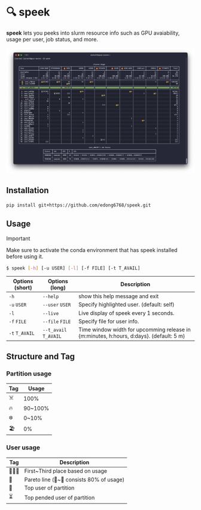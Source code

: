 # 🔍 speek

**speek** lets you peeks into slurm resource info such as GPU avaiability, usage per user, job status, and more.

![image](assets/screen.png)

<!-- > [!NOTE]
>
> See also the GitHub official GitHub Pages Action first.
>
> - [GitHub Pages now uses Actions by default | The GitHub Blog](https://github.blog/2022-08-10-github-pages-now-uses-actions-by-default/)
> - [GitHub Pages: Custom GitHub Actions Workflows (beta) | GitHub Changelog](https://github.blog/changelog/2022-07-27-github-pages-custom-github-actions-workflows-beta/) -->

## Installation
```sh
pip install git+https://github.com/edong6768/speek.git
```


## Usage
> [!Important]
> Make sure to activate the conda environment that has speek installed before using it.

```sh
$ speek [-h] [-u USER] [-l] [-f FILE] [-t T_AVAIL]
```

|Options (short)|Options (long)|Description|
|-|-|-|
|`-h`|`--help`|show this help message and exit|
|`-u` `USER`|`--user` `USER`| Specify highlighted user. (default: self) |
|`-l`|`--live`| Live display of speek every 1 seconds. |
|`-f` `FILE`|`--file` `FILE`| Specify file for user info. |
|`-t` `T_AVAIL`|`--t_avail` `T_AVAIL`| Time window width for upcomming release in {m:minutes, h:hours, d:days}. (default: 5 m) |


## Structure and Tag

### Partition usage
|Tag|Usage|
|-|-|
|☠️|100%|
|🔥|90~100%|
|❄️|0~10%|
|🏖️|0%|

### User usage
|Tag|Description|
|-|-|
|🥇🥈🥉|First~Third place based on usage|
|🚩|Pareto line (🥇~🚩 consists 80% of usage)|
|👑|Top user of partition|
|⏳|Top pended user of partition|
